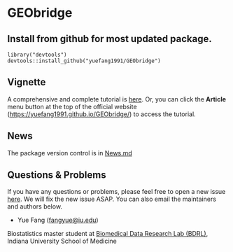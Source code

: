# GEObridge

## Install from github for most updated package. 

```
library("devtools")
devtools::install_github("yuefang1991/GEObridge")
```

## Vignette

A comprehensive and complete tutorial is [here](https://yuefang1991.github.io/GEObridge/articles/vignettes.html). Or, you can click the **Article** menu button at the top of the official website (https://yuefang1991.github.io/GEObridge/) to access the tutorial.


## News

The package version control is in [News.md](https://yuefang1991.github.io/GEObridge/news/index.html)


## Questions & Problems

If you have any questions or problems, please feel free to open a new issue [here](https://github.com/yuefang1991/GEObridge/issues). We will fix the new issue ASAP.  You can also email the maintainers and authors below.

- Yue Fang
(fangyue@iu.edu)

Biostatistics master student  at [Biomedical Data Research Lab (BDRL)](https://zcslab.github.io/), Indiana University School of Medicine
